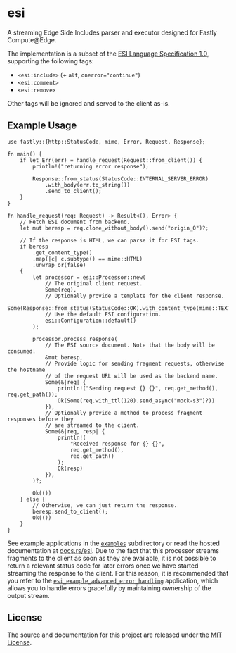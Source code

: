 # esi

A streaming Edge Side Includes parser and executor designed for Fastly Compute@Edge.

The implementation is a subset of the [ESI Language Specification 1.0](https://www.w3.org/TR/esi-lang/), supporting the following tags:

- `<esi:include>` (+ `alt`, `onerror="continue"`)
- `<esi:comment>`
- `<esi:remove>`

Other tags will be ignored and served to the client as-is.

## Example Usage

```rust,no_run
use fastly::{http::StatusCode, mime, Error, Request, Response};

fn main() {
    if let Err(err) = handle_request(Request::from_client()) {
        println!("returning error response");

        Response::from_status(StatusCode::INTERNAL_SERVER_ERROR)
            .with_body(err.to_string())
            .send_to_client();
    }
}

fn handle_request(req: Request) -> Result<(), Error> {
    // Fetch ESI document from backend.
    let mut beresp = req.clone_without_body().send("origin_0")?;

    // If the response is HTML, we can parse it for ESI tags.
    if beresp
        .get_content_type()
        .map(|c| c.subtype() == mime::HTML)
        .unwrap_or(false)
    {
        let processor = esi::Processor::new(
            // The original client request.
            Some(req),
            // Optionally provide a template for the client response.
            Some(Response::from_status(StatusCode::OK).with_content_type(mime::TEXT_HTML)),
            // Use the default ESI configuration.
            esi::Configuration::default()
        );

        processor.process_response(
            // The ESI source document. Note that the body will be consumed.
            &mut beresp,
            // Provide logic for sending fragment requests, otherwise the hostname
            // of the request URL will be used as the backend name.
            Some(&|req| {
                println!("Sending request {} {}", req.get_method(), req.get_path());
                Ok(Some(req.with_ttl(120).send_async("mock-s3")?))
            }),
            // Optionally provide a method to process fragment responses before they
            // are streamed to the client.
            Some(&|req, resp| {
                println!(
                    "Received response for {} {}",
                    req.get_method(),
                    req.get_path()
                );
                Ok(resp)
            }),
        )?;

        Ok(())
    } else {
        // Otherwise, we can just return the response.
        beresp.send_to_client();
        Ok(())
    }
}
```

See example applications in the [`examples`](./examples) subdirectory or read the hosted documentation at [docs.rs/esi](https://docs.rs/esi). Due to the fact that this processor streams fragments to the client as soon as they are available, it is not possible to return a relevant status code for later errors once we have started streaming the response to the client. For this reason, it is recommended that you refer to the [`esi_example_advanced_error_handling`](./examples/esi_example_advanced_error_handling) application, which allows you to handle errors gracefully by maintaining ownership of the output stream.

## License

The source and documentation for this project are released under the [MIT License](LICENSE).
